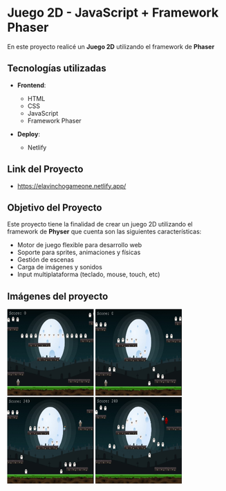 # Juego 2D - JavaScript + Framework Phaser

En este proyecto realicé un **Juego 2D** utilizando el framework de **Phaser**

## Tecnologías utilizadas

- **Frontend**:
  - HTML
  - CSS
  - JavaScript
  - Framework Phaser

- **Deploy**:
  - Netlify

## Link del Proyecto
- https://elavinchogameone.netlify.app/
  
## Objetivo del Proyecto

Este proyecto tiene la finalidad de crear un juego 2D utilizando el framework de **Physer** que cuenta son las siguientes características:

- Motor de juego flexible para desarrollo web
- Soporte para sprites, animaciones y físicas
- Gestión de escenas
- Carga de imágenes y sonidos
- Input multiplataforma (teclado, mouse, touch, etc)

## Imágenes del proyecto

<img src="https://github.com/elavincho/GameOne/blob/master/assets/img1.png" width="200" height="200" alt="img"/>         <img src="https://github.com/elavincho/GameOne/blob/master/assets/img2.png" width="200" height="200" alt="img"/>
<img src="https://github.com/elavincho/GameOne/blob/master/assets/img3.png" width="200" height="200" alt="img"/>          <img src="https://github.com/elavincho/GameOne/blob/master/assets/img4.png" width="200" height="200" alt="img"/>
